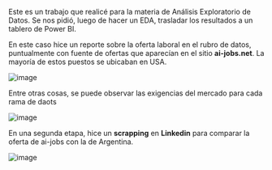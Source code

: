 Este es un trabajo que realicé para la materia de Análisis Exploratorio de Datos. Se nos pidió, luego de hacer un EDA, trasladar los resultados a un tablero de Power BI.

En este caso hice un reporte sobre la oferta laboral en el rubro de datos, puntualmente con fuente de ofertas que aparecían en el sitio **ai-jobs.net**. La mayoría de estos puestos se ubicaban en USA.

![image](https://github.com/user-attachments/assets/a15a2ec2-2fde-4c3b-84bb-18d8c1125ee8)

Entre otras cosas, se puede observar las exigencias del mercado para cada rama de daots

![image](https://github.com/user-attachments/assets/0c5dd5d0-d330-434f-8140-e84aac530f2f)

En una segunda etapa, hice un **scrapping** en **Linkedin** para comparar la oferta de ai-jobs con la de Argentina.

![image](https://github.com/user-attachments/assets/2e718102-c7aa-40df-ac3c-7b74e7364c41)
